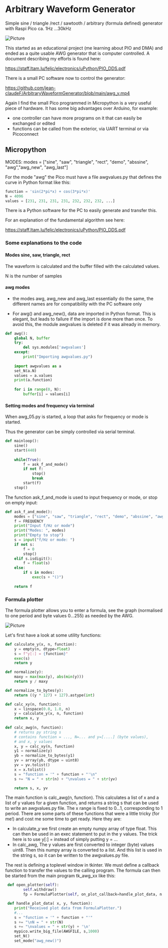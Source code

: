 # Arbitrary Waveform Generator
Simple sine / triangle /rect / sawtooth / arbitrary (formula defined) generator with Raspi Pico ca. 1Hz ...30kHz

![Picture](awg_04.png)

This started as an educational project (me learning about PIO and DMA) and ended as a quite usable AWG generator that is computer controlled.
A document describing my efforts is found here:

https://staff.ltam.lu/feljc/electronics/uPython/PIO_DDS.pdf

There is a small PC software now to control the generator:

https://github.com/jean-claudeF/ArbitraryWaveformGenerator/blob/main/awg_v.mp4

Again I find the small Pico programmed in Micropython is a very useful piece of hardware.
It has some big advantages over Arduino, for example:
- one controller can have more programs on it that can easily be exchanged or edited
- functions can be called from the exterior, via UART terminal or via Picoconnect

## Micropython

MODES:
modes = ["sine", "saw", "triangle", "rect", "demo", "abssine", "awg","awg_new", "awg_last"]

For the mode "awg" the Pico must have a file awgvalues.py that defines the curve in Python format
like this:

``` python
function = 'sin(2*pi*x) + cos(3*pi*x)'
N = 4096
values = [231, 231, 231, 231, 232, 232, 232, ...]
```

There is a Python software for the PC to easily generate and transfer this.

For an explanation of the fundamental algorithm see here:

https://staff.ltam.lu/feljc/electronics/uPython/PIO_DDS.pdf


### Some explanations to the code

#### Modes sine, saw, triangle, rect

The waveform is calculated and the buffer filled with the calculated values.

N is the number of samples


#### awg modes

- the modes awg, awg_new and awg_last essentially do the same, the different names are for compatibility with the PC software only


- For awg() and awg_new(), data are imported in Python format.
This is elegant, but leads to failure if the import is done more than once.
To avoid this, the module awgvalues is deleted if it was already in memory.

``` python
def awg():
    global N, buffer
    try:
        del sys.modules['awgvalues']
    except:
        print("Importing awgvalues.py")
        
    import awgvalues as a
    set_N(a.N)
    values = a.values
    print(a.function)
   
    for i in range(0, N):
        buffer[i] = values[i]
```        

#### Setting modes and frequency via terminal

When awg_05.py is started, a loop that asks for frequency or mode is started.

Thus the generator can be simply controlled via serial terminal.

``` python
def mainloop():
    sine()
    start(440)
    
    while(True):
        f = ask_f_and_mode()
        if not f:
            stop()
            break
        start(f) 
    stop()
```

The function ask_f_and_mode is used to input frequency or mode, or stop on empty input:

``` python
def ask_f_and_mode():
    modes = ["sine", "saw", "triangle", "rect", "demo", "abssine", "awg","awg_new", "awg_last"]
    f = FREQUENCY
    print("Input f/Hz or mode")
    print("Modes: ", modes)
    print("Empty to stop")
    s = input("f/Hz or mode: ")
    if not s:
        f = 0
        stop()
    elif s.isdigit():
        f = float(s)
    else:
        if s in modes:
            exec(s + "()")
    
    return f
```




### Formula plotter
The formula plotter allows you to enter a formula, see the graph (normalised to one period and byte values 0...255) as needed by the AWG.

![Picture](formula_plotter.png)

Let's first have a look at some utility functions:

``` python
def calculate_y(x, n, function):
    y = empty(n, dtype=float)
    s = f"y[:] = {function}"
    exec(s)
    return y

def normalize(y):
    maxy = max(max(y), abs(min(y)))
    return y / maxy

def normalize_to_bytes(y):
    return ((y * 127) + 127).astype(int)

def calc_xy(n, function):
    x = linspace(0.0, 1.0, n)
    y = calculate_y(x, n, function)
    return x, y
    
def calc_awg(n, function):
    # returns py string s 
    # contains function = ..., N=... and y=[....] (byte values), 
    # and x, y values
    x, y = calc_xy(n, function)
    y1 = normalize(y)
    yb = normalize_to_bytes(y1)
    yv = array(yb, dtype = uint8)
    yv = yv.tolist()
    x = x.tolist()
    s = "function = '" + function + "'\n"
    s += "N = " + str(n) + "\nvalues = " + str(yv)

    return s, x, yv    
```
The main function is calc_awg(n, function).
This calculates a list of x and a list of y values for a given function, and returns a string s that can be used to write an awgvalues.py file.
The x range is fixed to 0...1, corresponding to 1 period.
There are some parts of these functions that were a little tricky (for me!) and cost me some time to get ready.
Here they are:
- In calculate_y we first create an empty numpy array of type float. This can then be used in an exec statement to put in the y values.
The trick here is to use y[:] = instead of simply putting  y = ...
- In calc_awg, The y values are first converted to integer (byte) values uint8. Then this numpy array is converted to a list. And this list is used in the string s, so it can be written to the awgvalues.py file.


The rest is defining a toplevel window in tkinter. We must define a callback function to transfer the values to the calling program.
The formula can then be started from the main program tk_awg_xx like this:

```python
 def open_plotter(self):
        self.withdraw()
        fp = FormulaPlotter(self, on_plot_callback=handle_plot_data, n = 4096)

 def handle_plot_data( x, y, function):
    print("Received plot data from FormulaPlotter.")
    #...
    s = "function = '" + function + "'"
    s += "\nN = " + str(N)
    s += "\nvalues = " + str(y) + '\n'
    mypico.write_big_file(AWGFILE, s,1000)
    set_N()
    set_mode("awg_new()")
```












